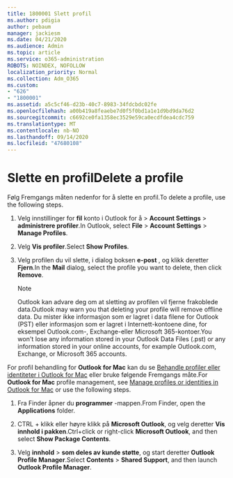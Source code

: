 ```yaml
---
title: 1800001 Slett profil
ms.author: pdigia
author: pebaum
manager: jackiesm
ms.date: 04/21/2020
ms.audience: Admin
ms.topic: article
ms.service: o365-administration
ROBOTS: NOINDEX, NOFOLLOW
localization_priority: Normal
ms.collection: Adm_O365
ms.custom:
- "626"
- "1800001"
ms.assetid: a5c5cf46-d23b-40c7-8983-34fdcbdc02fe
ms.openlocfilehash: a00b419a8feaebe7d0f5f0bd1a1e1d9bd9da76d2
ms.sourcegitcommit: c6692ce0fa1358ec3529e59ca0ecdfdea4cdc759
ms.translationtype: MT
ms.contentlocale: nb-NO
ms.lasthandoff: 09/14/2020
ms.locfileid: "47680108"
---
```

# <a name="delete-a-profile"></a><span data-ttu-id="ee215-102">Slette en profil</span><span class="sxs-lookup"><span data-stu-id="ee215-102">Delete a profile</span></span>

<span data-ttu-id="ee215-103">Følg Fremgangs måten nedenfor for å slette en profil.</span><span class="sxs-lookup"><span data-stu-id="ee215-103">To delete a profile, use the following steps.</span></span>
  
1. <span data-ttu-id="ee215-104">Velg innstillinger for **fil** konto i Outlook for å \> **Account Settings** \> **administrere profiler**.</span><span class="sxs-lookup"><span data-stu-id="ee215-104">In Outlook, select **File** \> **Account Settings** \> **Manage Profiles**.</span></span>

2. <span data-ttu-id="ee215-105">Velg **Vis profiler**.</span><span class="sxs-lookup"><span data-stu-id="ee215-105">Select **Show Profiles**.</span></span>

3. <span data-ttu-id="ee215-106">Velg profilen du vil slette, i dialog boksen **e-post** , og klikk deretter **Fjern**.</span><span class="sxs-lookup"><span data-stu-id="ee215-106">In the **Mail** dialog, select the profile you want to delete, then click **Remove**.</span></span>

    > [!NOTE]
    > <span data-ttu-id="ee215-107">Outlook kan advare deg om at sletting av profilen vil fjerne frakoblede data.</span><span class="sxs-lookup"><span data-stu-id="ee215-107">Outlook may warn you that deleting your profile will remove offline data.</span></span> <span data-ttu-id="ee215-108">Du mister ikke informasjon som er lagret i data filene for Outlook (PST) eller informasjon som er lagret i Internett-kontoene dine, for eksempel Outlook.com-, Exchange-eller Microsoft 365-kontoer.</span><span class="sxs-lookup"><span data-stu-id="ee215-108">You won't lose any information stored in your Outlook Data Files (.pst) or any information stored in your online accounts, for example Outlook.com, Exchange, or Microsoft 365 accounts.</span></span>
  
<span data-ttu-id="ee215-109">For profil behandling for **Outlook for Mac** kan du se [Behandle profiler eller identiteter i Outlook for Mac](https://support.office.com/article/fed2a955-74df-4a24-bef6-78a426958c4c.aspx) eller bruke følgende Fremgangs måte.</span><span class="sxs-lookup"><span data-stu-id="ee215-109">For **Outlook for Mac** profile management, see [Manage profiles or identities in Outlook for Mac](https://support.office.com/article/fed2a955-74df-4a24-bef6-78a426958c4c.aspx) or use the following steps.</span></span>
  
1. <span data-ttu-id="ee215-110">Fra Finder åpner du **programmer** -mappen.</span><span class="sxs-lookup"><span data-stu-id="ee215-110">From Finder, open the **Applications** folder.</span></span>

2. <span data-ttu-id="ee215-111">CTRL + klikk eller høyre klikk på **Microsoft Outlook**, og velg deretter **Vis innhold i pakken**.</span><span class="sxs-lookup"><span data-stu-id="ee215-111">Ctrl+click or right-click **Microsoft Outlook**, and then select **Show Package Contents**.</span></span>

3. <span data-ttu-id="ee215-112">Velg **innhold** \> **som deles av kunde støtte**, og start deretter **Outlook Profile Manager**.</span><span class="sxs-lookup"><span data-stu-id="ee215-112">Select **Contents** \> **Shared Support**, and then launch **Outlook Profile Manager**.</span></span>
